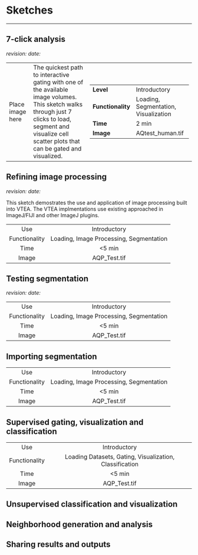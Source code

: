 # Sketches
----
## 7-click analysis

*revision:*   *date:* 

<table border="0">
 <tr>
    <td border: none;>Place image here</td>
    <td border: none;>The quickest path to interactive gating with one of the available image volumes.  This sketch walks    through just 7 clicks to load, segment and visualize cell scatter plots that can be gated and visualized.</td> 
    <td border: none;>
     <table border="0">   
      <tr><td><span style="font-weight:bold">Level</span></td><td>Introductory</td> </tr>
         <tr><td><span style="font-weight:bold">Functionality</span></td> <td>Loading, Segmentation, Visualization</td> </tr>
         <tr><td><span style="font-weight:bold">Time</span></td> <td>2 min</td> </tr>
     <tr><td><span style="font-weight:bold">Image</span></td> <td>AQtest_human.tif</td> </tr>
     </table>
     </td>
 </tr>
</table>

## Refining image processing
  
*revision:*   *date:* 
  
This sketch demostrates the use and application of image processing built into VTEA.  The VTEA implmentations use existing approached in ImageJ/FIJI and other ImageJ plugins.
  
|      |      |
|:------:|:------:|
|Use|Introductory| 
| Functionality|Loading, Image Processing, Segmentation|   
|Time|<5 min|
|Image|AQP_Test.tif|
  
## Testing segmentation

*revision:*   *date:* 



|      |      |
|:------:|:------:|
|Use|Introductory| 
| Functionality|Loading, Image Processing, Segmentation|   
|Time|<5 min|
|Image|AQP_Test.tif|
  
## Importing segmentation

|      |      |
|:------:|:------:|
|Use|Introductory| 
| Functionality|Loading, Image Processing, Segmentation|   
|Time|<5 min|
|Image|AQP_Test.tif|
  
## Supervised gating, visualization and classification

|      |      |
|:------:|:------:|
|Use|Introductory| 
| Functionality|Loading Datasets, Gating, Visualization, Classification|   
|Time|<5 min|
|Image|AQP_Test.tif|
  
## Unsupervised classification and visualization
  
## Neighborhood generation and analysis
  
## Sharing results and outputs
